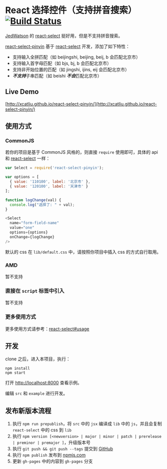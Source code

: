 React 选择控件（支持拼音搜索）[![Build Status](https://travis-ci.org/xcatliu/react-select-pinyin.svg?branch=master)](https://travis-ci.org/xcatliu/react-select-pinyin)
===

[JedWatson](https://github.com/JedWatson) 的 [react-select] 挺好用，但是不支持拼音搜索。

[react-select-pinyin] 基于 [react-select] 开发，添加了如下特性：

- 支持输入全拼匹配（如 beijingshi, beijing, beij, b 会匹配北京市）
- 支持输入首字母匹配（如 bjs, bj, b 会匹配北京市）
- 支持非开始位置的匹配（如 jingshi, ijins, eij 会匹配北京市）
- ***不支持***子串匹配（如 beishi ***不会***匹配北京市）

## Live Demo

[http://xcatliu.github.io/react-select-pinyin/](http://xcatliu.github.io/react-select-pinyin/)

## 使用方式

### CommonJS

若你的项目是基于 CommonJS 风格的，则直接 `require` 使用即可，具体的 api 和 [react-select] 一样：

```js
var Select = require('react-select-pinyin');

var options = [
  { value: '110100', label: '北京市' },
  { value: '120100', label: '天津市' }
];

function logChange(val) {
  console.log("选择了: " + val);
}

<Select
  name="form-field-name"
  value="one"
  options={options}
  onChange={logChange}
/>
```

默认的 css 在 `lib/default.css` 中，请按照你项目中插入 css 的方式自行取用。

### AMD

暂不支持

### 直接在 `script` 标签中引入

暂不支持

### 更多使用方式

更多使用方式请参考：[react-select#usage](https://github.com/JedWatson/react-select#usage)

## 开发

clone 之后，进入本项目，执行：

```shell
npm install
npm start
```

打开 [http://localhost:8000](http://localhost:8000) 查看示例。

编辑 `src` 和 `example` 进行开发。

## 发布新版本流程

1. 执行 `npm run prepublish`，将 `src` 中的 `jsx` 编译成 `lib` 中的 `js`，并且会复制 `react-select` 中的 css 到 `lib`
2. 执行 `npm version [<newversion> | major | minor | patch | prerelease | preminor | premajor ]`，升级版本号
3. 执行 `git push && git push --tags` 提交到 [GitHub](https://github.com/xcatliu/react-select-pinyin)
4. 执行 `npm publish` 发布到 [npmjs.com](https://www.npmjs.com/)
5. 更新 `gh-pages` 中的内容到 `gh-pages` 分支

[react-select]: https://github.com/JedWatson/react-select
[react-select-pinyin]: https://github.com/xcatliu/react-select-pinyin
